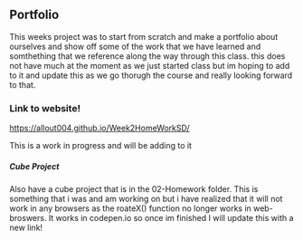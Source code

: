## Portfolio

This weeks project was to start from scratch and make a portfolio about ourselves and show off some of the work that we have learned and somthething that we reference along the way through this class. this does not have much at the moment as we just started class but im hoping to add to it and update this as we go thorugh the course and really looking forward to that.

### Link to website!
https://allout004.github.io/Week2HomeWorkSD/

This is a work in progress and will be adding to it

##### Cube Project
Also have a cube project that is in the 02-Homework folder. This is something that i was and am working on but i have realized that it will not work in any browsers as the roateX() function no longer works in web-broswers. It works in codepen.io so once im finished I will update this with a new link! 